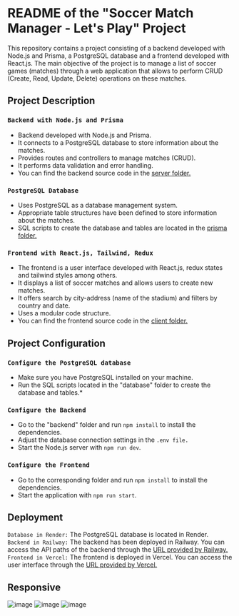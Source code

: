 # README of the "Soccer Match Manager - Let's Play" Project

This repository contains a project consisting of a backend developed with Node.js and Prisma, a PostgreSQL database and a frontend developed with React.js. The main objective of the project is to manage a list of soccer games (matches) through a web application that allows to perform CRUD (Create, Read, Update, Delete) operations on these matches.

## Project Description

### `Backend with Node.js and Prisma`

- Backend developed with Node.js and Prisma.
- It connects to a PostgreSQL database to store information about the matches.
- Provides routes and controllers to manage matches (CRUD).
- It performs data validation and error handling.
- You can find the backend source code in the [server folder.](https://github.com/laura-lamprea/LetsPlay/tree/master/server)

### `PostgreSQL Database`

- Uses PostgreSQL as a database management system.
- Appropriate table structures have been defined to store information about the matches.
- SQL scripts to create the database and tables are located in the [prisma folder.](https://github.com/laura-lamprea/LetsPlay/tree/master/server/prisma)

### `Frontend with React.js, Tailwind, Redux`

- The frontend is a user interface developed with React.js, redux states and tailwind styles among others.
- It displays a list of soccer matches and allows users to create new matches.
- It offers search by city-address (name of the stadium) and filters by country and date.
- Uses a modular code structure.
- You can find the frontend source code in the [client folder.](https://github.com/laura-lamprea/LetsPlay/tree/master/client)

## Project Configuration

### `Configure the PostgreSQL database`

- Make sure you have PostgreSQL installed on your machine.
- Run the SQL scripts located in the "database" folder to create the database and tables.\*

### `Configure the Backend`

- Go to the "backend" folder and run `npm install` to install the dependencies.
- Adjust the database connection settings in the `.env file.`
- Start the Node.js server with `npm run dev`.

### `Configure the Frontend`

- Go to the corresponding folder and run `npm install` to install the dependencies.
- Start the application with `npm run start`.

## Deployment

`Database in Render:` The PostgreSQL database is located in Render. \
`Backend in Railway:` The backend has been deployed in Railway. You can access the API paths of the backend through the [URL provided by Railway.](https://pr-render-justplay-server-production.up.railway.app)\
`Frontend in Vercel:` The frontend is deployed in Vercel. You can access the user interface through the [URL provided by Vercel.](https://lets-play-ayhsym4we-laura-lamprea.vercel.app)

## Responsive
![image](https://github.com/laura-lamprea/LetsPlay/assets/84552402/16f76b09-48af-4406-9e0b-84222d04f3a9)
![image](https://github.com/laura-lamprea/LetsPlay/assets/84552402/d9fcce3d-60a5-4417-ade6-ebc0838306ad)
![image](https://github.com/laura-lamprea/LetsPlay/assets/84552402/26b6a079-4e85-4c75-82f1-a69600bab8cd)




